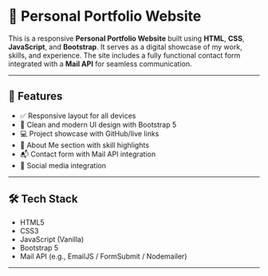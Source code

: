 # 💼 Personal Portfolio Website

This is a responsive **Personal Portfolio Website** built using **HTML**, **CSS**, **JavaScript**, and **Bootstrap**. It serves as a digital showcase of my work, skills, and experience. The site includes a fully functional contact form integrated with a **Mail API** for seamless communication.

---

## 🚀 Features

- ✅ Responsive layout for all devices
- 🎨 Clean and modern UI design with Bootstrap 5
- 💻 Project showcase with GitHub/live links
- 👤 About Me section with skill highlights
- 📬 Contact form with Mail API integration
- 🔗 Social media integration

---

## 🛠️ Tech Stack

- HTML5
- CSS3
- JavaScript (Vanilla)
- Bootstrap 5
- Mail API (e.g., EmailJS / FormSubmit / Nodemailer)

---



